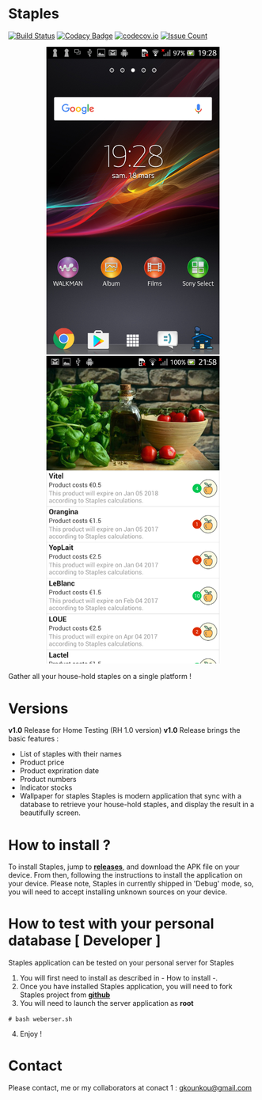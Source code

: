 # Staples

[![Build Status](https://travis-ci.org/kounkou/Staples.svg?branch=master)](https://travis-ci.org/kounkou/Staples)
[![Codacy Badge](https://api.codacy.com/project/badge/Grade/f6400517d1e6471f9c5d39d8abc844f2)](https://www.codacy.com/app/kounkou/Staples?utm_source=github.com&amp;utm_medium=referral&amp;utm_content=kounkou/Staples&amp;utm_campaign=Badge_Grade)
[![codecov.io](https://codecov.io/github/kounkou/Staples/coverage.svg?branch=master)](https://codecov.io/github/kounkou/Staples?branch=master)
[![Issue Count](https://codeclimate.com/github/kounkou/Staples/badges/issue_count.svg)](https://codeclimate.com/github/kounkou/Staples)

<p align="center">
  <img src="images/home.png" width="350"/>
  <img src="images/main_screen.png" width="350"/>
</p> 
Gather all your house-hold staples on a single platform !


# Versions

**v1.0** Release for Home Testing (RH 1.0 version)
**v1.0** Release brings the basic features :
* List of staples with their names
* Product price
* Product expriration date
* Product numbers
* Indicator stocks
* Wallpaper for staples
Staples is modern application that sync with a database
to retrieve your house-hold staples, and display the result
in a beautifully screen.

# How to install ?

To install Staples, jump to **[releases](https://github.com/kounkou/Staples/releases)**,
and download the APK file on your device.
From then, following the instructions to install the application on your device.
Please note, Staples in currently shipped in 'Debug' mode, so, you will
need to accept installing unknown sources on your device.

# How to test with your personal database [ Developer ]

Staples application can be tested on your personal server for Staples
1. You will first need to install as described in - How to install -.
2. Once you have installed Staples application, you will need to fork Staples project from **[github](https://github.com/kounkou/Staples)**
3. You will need to launch the server application as **root**

`# bash weberser.sh`

4. Enjoy !

# Contact

Please contact, me or my collaborators at
conact 1 : gkounkou@gmail.com
